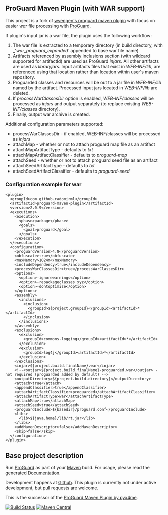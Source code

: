 ProGuard Maven Plugin (with WAR support)
----------------------------------------

This project is a fork of [wvengen's proguard maven plugin](https://github.com/wvengen/proguard-maven-plugin)
with focus on easier _war_ file processing with [ProGuard].

If plugin's input jar is a war file, the plugin uses the following workflow:
  
  1. The war file is extracted to a temporary directory 
     (in build directory, with _'_war_proguard_expanded'_ appended to base war file name)        
  1. Artifacts referenced by assembly inclusions section (with wildcard supported for artifactId)
     are used as ProGuard _injars_. All other artifacts are used as _libraryjars_.
     Input artifacts files that exist in _WEB-INF/lib_, are referenced using that location
     rather than location within user's maven repository. 
  1. Proguarded classes and resources will be out to a jar file in _WEB-INF/lib_ named by the artifact.
     Processed input jars located in _WEB-INF/lib_ are deleted.
  1. If _processWarClassesDir_ option is enabled, _WEB-INF/classes_ will be processed as _injars_
     and output separately (to replace existing _WEB-INF/classes_ directory).
  1. Finally, output war archive is created. 

Additional configuration parameters supported:

 - processWarClassesDir - if enabled, WEB-INF/classes will be processed as _injars_
 - attachMap - whether or not to attach proguard map file as an artifact
 - attachMapArtifactType - defaults to _txt_
 - attachMapArtifactClassifier - defaults to _proguard-map_
 - attachSeed - whether or not to attach proguard seed file as an artifact
 - attachSeedArtifactType - defaults to _txt_
 - attachSeedArtifactClassifier - defaults to _proguard-seed_


### Configuration example for war

    <plugin>
      <groupId>com.github.radomirml</groupId>
      <artifactId>proguard-maven-plugin</artifactId>
      <version>2.0.9</version>
      <executions>
        <execution>
          <phase>package</phase>
          <goals>
            <goal>proguard</goal>
          </goals>
        </execution>
      </executions>
      <configuration>
        <proguardVersion>4.8</proguardVersion>
        <obfuscate>true</obfuscate>
        <maxMemory>1024m</maxMemory>
        <includeDependency>true</includeDependency>
        <processWarClassesDir>true</processWarClassesDir>
        <options>    
          <option>-ignorewarnings</option>  
          <option>-repackageclasses xyz</option>
          <option>-dontoptimize</option>
        </options>
        <assembly>
          <inclusions>
            <inclusion>
              <groupId>${project.groupId}</groupId><artifactId>*</artifactId>
            </inclusion>
          </inclusions>
        </assembly>
        <exclusions>
          <exclusion>
            <groupId>commons-logging</groupId><artifactId>*</artifactId>
          </exclusion>
          <exclusion>
            <groupId>log4j</groupId><artifactId>*</artifactId>
          </exclusion>
        </exclusions>
        <injar>${project.build.finalName}.war</injar>
        <!--<outjar>${project.build.finalName}-proguarded.war</outjar> - not required (proguarded added by default) -->
        <outputDirectory>${project.build.directory}</outputDirectory>    
        <attach>true</attach>
        <appendClassifier>true</appendClassifier>
        <attachArtifactClassifier>proguarded</attachArtifactClassifier>
        <attachArtifactType>war</attachArtifactType>
        <attachMap>true</attachMap>
        <attachSeed>true</attachSeed>
        <proguardInclude>${basedir}/proguard.conf</proguardInclude>
        <libs>
          <lib>${java.home}/lib/rt.jar</lib>
        </libs>
        <addMavenDescriptor>false</addMavenDescriptor>
        <skip>false</skip>
      </configuration>
    </plugin>


## Base project description

Run [ProGuard] as part of your [Maven] build. For usage, please read the
generated [Documentation](http://wvengen.github.io/proguard-maven-plugin/).

Development happens at [Github](https://github.com/wvengen/proguard-maven-plugin).
This plugin is currently not under active development, but pull requests are
welcome.

This is the successor of the [ProGuard Maven Plugin by pyx4me](http://pyx4me.com/pyx4me-maven-plugins/proguard-maven-plugin/).


[![Build Status](https://travis-ci.org/wvengen/proguard-maven-plugin.svg?branch=master)](https://travis-ci.org/wvengen/proguard-maven-plugin)
[![Maven Central](https://maven-badges.herokuapp.com/maven-central/com.github.wvengen/proguard-maven-plugin/badge.svg)](https://maven-badges.herokuapp.com/maven-central/com.github.wvengen/proguard-maven-plugin)


[ProGuard]: http://proguard.sourceforge.net/
[Maven]: http://apache.maven.org/
